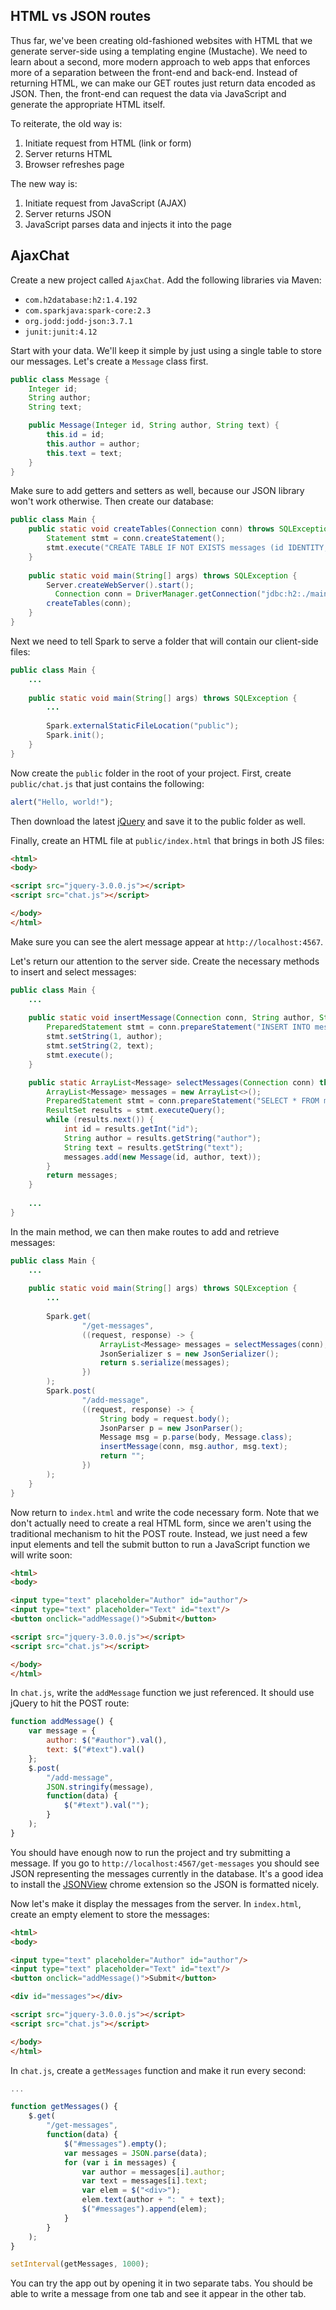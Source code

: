 ## HTML vs JSON routes

Thus far, we've been creating old-fashioned websites with HTML that we generate server-side using a templating engine (Mustache). We need to learn about a second, more modern approach to web apps that enforces more of a separation between the front-end and back-end. Instead of returning HTML, we can make our GET routes just return data encoded as JSON. Then, the front-end can request the data via JavaScript and generate the appropriate HTML itself.

To reiterate, the old way is:

1. Initiate request from HTML (link or form)
2. Server returns HTML
3. Browser refreshes page

The new way is:

1. Initiate request from JavaScript (AJAX)
2. Server returns JSON
3. JavaScript parses data and injects it into the page

## AjaxChat

Create a new project called `AjaxChat`. Add the following libraries via Maven:

* `com.h2database:h2:1.4.192`
* `com.sparkjava:spark-core:2.3`
* `org.jodd:jodd-json:3.7.1`
* `junit:junit:4.12`

Start with your data. We'll keep it simple by just using a single table to store our messages. Let's create a `Message` class first.

```java
public class Message {
    Integer id;
    String author;
    String text;

    public Message(Integer id, String author, String text) {
        this.id = id;
        this.author = author;
        this.text = text;
    }
}
```

Make sure to add getters and setters as well, because our JSON library won't work otherwise. Then create our database:

```java
public class Main {
    public static void createTables(Connection conn) throws SQLException {
        Statement stmt = conn.createStatement();
        stmt.execute("CREATE TABLE IF NOT EXISTS messages (id IDENTITY, author VARCHAR, text VARCHAR)");
    }
    
    public static void main(String[] args) throws SQLException {
        Server.createWebServer().start();
	      Connection conn = DriverManager.getConnection("jdbc:h2:./main");
        createTables(conn);
    }
}
```

Next we need to tell Spark to serve a folder that will contain our client-side files:

```java
public class Main {
    ...
    
    public static void main(String[] args) throws SQLException {
        ...
        
        Spark.externalStaticFileLocation("public");
        Spark.init();
    }
}
```

Now create the `public` folder in the root of your project. First, create `public/chat.js` that just contains the following:

```js
alert("Hello, world!");
```

Then download the latest [jQuery](https://jquery.com/download/) and save it to the public folder as well.

Finally, create an HTML file at `public/index.html` that brings in both JS files:

```html
<html>
<body>

<script src="jquery-3.0.0.js"></script>
<script src="chat.js"></script>

</body>
</html>
```

Make sure you can see the alert message appear at `http://localhost:4567`.

Let's return our attention to the server side. Create the necessary methods to insert and select messages:

```java
public class Main {
    ...
    
    public static void insertMessage(Connection conn, String author, String text) throws SQLException {
        PreparedStatement stmt = conn.prepareStatement("INSERT INTO messages VALUES (NULL, ?, ?)");
        stmt.setString(1, author);
        stmt.setString(2, text);
        stmt.execute();
    }

    public static ArrayList<Message> selectMessages(Connection conn) throws SQLException {
        ArrayList<Message> messages = new ArrayList<>();
        PreparedStatement stmt = conn.prepareStatement("SELECT * FROM messages");
        ResultSet results = stmt.executeQuery();
        while (results.next()) {
            int id = results.getInt("id");
            String author = results.getString("author");
            String text = results.getString("text");
            messages.add(new Message(id, author, text));
        }
        return messages;
    }
    
    ...
}
```

In the main method, we can then make routes to add and retrieve messages:

```java
public class Main {
    ...
    
    public static void main(String[] args) throws SQLException {
        ...
        
        Spark.get(
                "/get-messages",
                ((request, response) -> {
                    ArrayList<Message> messages = selectMessages(conn);
                    JsonSerializer s = new JsonSerializer();
                    return s.serialize(messages);
                })
        );
        Spark.post(
                "/add-message",
                ((request, response) -> {
                    String body = request.body();
                    JsonParser p = new JsonParser();
                    Message msg = p.parse(body, Message.class);
                    insertMessage(conn, msg.author, msg.text);
                    return "";
                })
        );
    }
}
```

Now return to `index.html` and write the code necessary form. Note that we don't actually need to create a real HTML form, since we aren't using the traditional mechanism to hit the POST route. Instead, we just need a few input elements and tell the submit button to run a JavaScript function we will write soon:

```html
<html>
<body>

<input type="text" placeholder="Author" id="author"/>
<input type="text" placeholder="Text" id="text"/>
<button onclick="addMessage()">Submit</button>

<script src="jquery-3.0.0.js"></script>
<script src="chat.js"></script>

</body>
</html>
```

In `chat.js`, write the `addMessage` function we just referenced. It should use jQuery to hit the POST route:

```js
function addMessage() {
    var message = {
        author: $("#author").val(),
        text: $("#text").val()
    };
    $.post(
        "/add-message",
        JSON.stringify(message),
        function(data) {
            $("#text").val("");
        }
    );
}
```

You should have enough now to run the project and try submitting a message. If you go to `http://localhost:4567/get-messages` you should see JSON representing the messages currently in the database. It's a good idea to install the [JSONView](https://chrome.google.com/webstore/detail/jsonview/chklaanhfefbnpoihckbnefhakgolnmc?hl=en) chrome extension so the JSON is formatted nicely.

Now let's make it display the messages from the server. In `index.html`, create an empty element to store the messages:

```html
<html>
<body>

<input type="text" placeholder="Author" id="author"/>
<input type="text" placeholder="Text" id="text"/>
<button onclick="addMessage()">Submit</button>

<div id="messages"></div>

<script src="jquery-3.0.0.js"></script>
<script src="chat.js"></script>

</body>
</html>
```

In `chat.js`, create a `getMessages` function and make it run every second:

```js
...

function getMessages() {
    $.get(
        "/get-messages",
        function(data) {
            $("#messages").empty();
            var messages = JSON.parse(data);
            for (var i in messages) {
                var author = messages[i].author;
                var text = messages[i].text;
                var elem = $("<div>");
                elem.text(author + ": " + text);
                $("#messages").append(elem);
            }
        }
    );
}

setInterval(getMessages, 1000);
```

You can try the app out by opening it in two separate tabs. You should be able to write a message from one tab and see it appear in the other tab.
